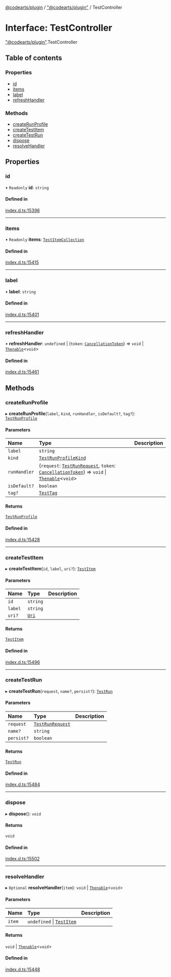 [@codearts/plugin](../README.md) / ["@codearts/plugin"](../modules/_codearts_plugin_.md) / TestController

# Interface: TestController

["@codearts/plugin"](../modules/_codearts_plugin_.md).TestController

## Table of contents

### Properties

- [id](codearts_plugin_.TestController.md#id)
- [items](codearts_plugin_.TestController.md#items)
- [label](codearts_plugin_.TestController.md#label)
- [refreshHandler](codearts_plugin_.TestController.md#refreshhandler)

### Methods

- [createRunProfile](codearts_plugin_.TestController.md#createrunprofile)
- [createTestItem](codearts_plugin_.TestController.md#createtestitem)
- [createTestRun](codearts_plugin_.TestController.md#createtestrun)
- [dispose](codearts_plugin_.TestController.md#dispose)
- [resolveHandler](codearts_plugin_.TestController.md#resolvehandler)

## Properties

### id

• `Readonly` **id**: `string`

#### Defined in

[index.d.ts:15396](https://github.com/huaweicloud/cloudide-plugin-api/blob/03c74e5/index.d.ts#L15396)

___

### items

• `Readonly` **items**: [`TestItemCollection`](codearts_plugin_.TestItemCollection.md)

#### Defined in

[index.d.ts:15415](https://github.com/huaweicloud/cloudide-plugin-api/blob/03c74e5/index.d.ts#L15415)

___

### label

• **label**: `string`

#### Defined in

[index.d.ts:15401](https://github.com/huaweicloud/cloudide-plugin-api/blob/03c74e5/index.d.ts#L15401)

___

### refreshHandler

• **refreshHandler**: `undefined` \| (`token`: [`CancellationToken`](codearts_plugin_.CancellationToken.md)) => `void` \| [`Thenable`](Thenable.md)<`void`\>

#### Defined in

[index.d.ts:15461](https://github.com/huaweicloud/cloudide-plugin-api/blob/03c74e5/index.d.ts#L15461)

## Methods

### createRunProfile

▸ **createRunProfile**(`label`, `kind`, `runHandler`, `isDefault?`, `tag?`): [`TestRunProfile`](codearts_plugin_.TestRunProfile.md)

#### Parameters

| Name | Type | Description |
| :------ | :------ | :------ |
| `label` | `string` |  |
| `kind` | [`TestRunProfileKind`](../enums/codearts_plugin_.TestRunProfileKind.md) |  |
| `runHandler` | (`request`: [`TestRunRequest`](../classes/codearts_plugin_.TestRunRequest.md), `token`: [`CancellationToken`](codearts_plugin_.CancellationToken.md)) => `void` \| [`Thenable`](Thenable.md)<`void`\> |  |
| `isDefault?` | `boolean` |  |
| `tag?` | [`TestTag`](../classes/codearts_plugin_.TestTag.md) |  |

#### Returns

[`TestRunProfile`](codearts_plugin_.TestRunProfile.md)

#### Defined in

[index.d.ts:15428](https://github.com/huaweicloud/cloudide-plugin-api/blob/03c74e5/index.d.ts#L15428)

___

### createTestItem

▸ **createTestItem**(`id`, `label`, `uri?`): [`TestItem`](codearts_plugin_.TestItem.md)

#### Parameters

| Name | Type | Description |
| :------ | :------ | :------ |
| `id` | `string` |  |
| `label` | `string` |  |
| `uri?` | [`Uri`](../classes/codearts_plugin_.Uri.md) |  |

#### Returns

[`TestItem`](codearts_plugin_.TestItem.md)

#### Defined in

[index.d.ts:15496](https://github.com/huaweicloud/cloudide-plugin-api/blob/03c74e5/index.d.ts#L15496)

___

### createTestRun

▸ **createTestRun**(`request`, `name?`, `persist?`): [`TestRun`](codearts_plugin_.TestRun.md)

#### Parameters

| Name | Type | Description |
| :------ | :------ | :------ |
| `request` | [`TestRunRequest`](../classes/codearts_plugin_.TestRunRequest.md) |  |
| `name?` | `string` |  |
| `persist?` | `boolean` |  |

#### Returns

[`TestRun`](codearts_plugin_.TestRun.md)

#### Defined in

[index.d.ts:15484](https://github.com/huaweicloud/cloudide-plugin-api/blob/03c74e5/index.d.ts#L15484)

___

### dispose

▸ **dispose**(): `void`

#### Returns

`void`

#### Defined in

[index.d.ts:15502](https://github.com/huaweicloud/cloudide-plugin-api/blob/03c74e5/index.d.ts#L15502)

___

### resolveHandler

▸ `Optional` **resolveHandler**(`item`): `void` \| [`Thenable`](Thenable.md)<`void`\>

#### Parameters

| Name | Type | Description |
| :------ | :------ | :------ |
| `item` | `undefined` \| [`TestItem`](codearts_plugin_.TestItem.md) |  |

#### Returns

`void` \| [`Thenable`](Thenable.md)<`void`\>

#### Defined in

[index.d.ts:15448](https://github.com/huaweicloud/cloudide-plugin-api/blob/03c74e5/index.d.ts#L15448)
